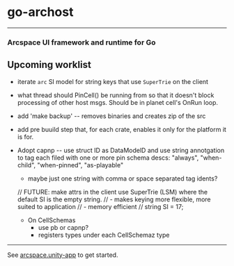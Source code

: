 # go-archost
---
### Arcspace UI framework and runtime for Go


## Upcoming worklist
  - iterate `arc` SI model for string keys that use `SuperTrie` on the client 
  - what thread should PinCell() be running from so that it doesn't block processing of other host msgs. Should be in planet cell's OnRun loop.
  - add 'make backup' -- removes binaries and creates zip of the src
  - add pre buuild step that, for each crate, enables it only for the platform it is for.
  - Adopt capnp -- use struct ID as DataModelD and use string annotgation to tag each filed with one or more pin schema descs: "always", "when-child", "when-pinned", "as-playable"
      - maybe just one string with comma or space separated tag idents? 
    
    // FUTURE: make attrs in the client use SuperTrie (LSM) where the default SI is the empty string.
    //     - makes keying more flexible, more suited to application
    //     - memory efficient 
    // string              SI              = 17;
    
    - On CellSchemas
      - use pb or capnp?
      - registers types under each CellSchemaz type
---

See [arcspace.unity-app](https://github.com/arcspace/arcspace.unity-app) to get started.